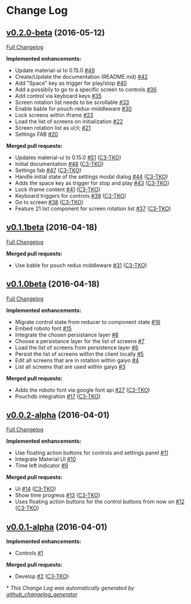 # Change Log

## [v0.2.0-beta](https://github.com/C3-TKO/junkan/tree/v0.2.0-beta) (2016-05-12)
[Full Changelog](https://github.com/C3-TKO/junkan/compare/v0.1.1beta...v0.2.0-beta)

**Implemented enhancements:**

- Update material-ui to 0.15.0 [\#49](https://github.com/C3-TKO/junkan/issues/49)
- Create/Update the documentation \(README.md\) [\#42](https://github.com/C3-TKO/junkan/issues/42)
- Add "Space" key as trigger for play/stop [\#40](https://github.com/C3-TKO/junkan/issues/40)
- Add a possibily to go to a specific screen to controls [\#36](https://github.com/C3-TKO/junkan/issues/36)
- Add control via keyboard keys [\#35](https://github.com/C3-TKO/junkan/issues/35)
- Screen rotation list needs to be scrollable [\#33](https://github.com/C3-TKO/junkan/issues/33)
- Enable bable for pouch-redux-middleware [\#30](https://github.com/C3-TKO/junkan/issues/30)
- Lock screens within iframe [\#23](https://github.com/C3-TKO/junkan/issues/23)
- Load the list of screens on initialization [\#22](https://github.com/C3-TKO/junkan/issues/22)
- Screen rotation list as ul;li; [\#21](https://github.com/C3-TKO/junkan/issues/21)
- Settings FAB [\#20](https://github.com/C3-TKO/junkan/issues/20)

**Merged pull requests:**

- Updates material-ui to 0.15.0 [\#51](https://github.com/C3-TKO/junkan/pull/51) ([C3-TKO](https://github.com/C3-TKO))
- Initial documentation [\#48](https://github.com/C3-TKO/junkan/pull/48) ([C3-TKO](https://github.com/C3-TKO))
- Settings fab [\#47](https://github.com/C3-TKO/junkan/pull/47) ([C3-TKO](https://github.com/C3-TKO))
- Handle initial state of the settings modal dialog [\#44](https://github.com/C3-TKO/junkan/pull/44) ([C3-TKO](https://github.com/C3-TKO))
- Adds the space key as trigger for stop and play [\#43](https://github.com/C3-TKO/junkan/pull/43) ([C3-TKO](https://github.com/C3-TKO))
- Lock iframe content [\#41](https://github.com/C3-TKO/junkan/pull/41) ([C3-TKO](https://github.com/C3-TKO))
- Keyboard triggers for controls [\#39](https://github.com/C3-TKO/junkan/pull/39) ([C3-TKO](https://github.com/C3-TKO))
- Go to screen [\#38](https://github.com/C3-TKO/junkan/pull/38) ([C3-TKO](https://github.com/C3-TKO))
- Feature 21 list component for screen rotation list [\#37](https://github.com/C3-TKO/junkan/pull/37) ([C3-TKO](https://github.com/C3-TKO))

## [v0.1.1beta](https://github.com/C3-TKO/junkan/tree/v0.1.1beta) (2016-04-18)
[Full Changelog](https://github.com/C3-TKO/junkan/compare/v0.1.0beta...v0.1.1beta)

**Merged pull requests:**

- Use bable for pouch redux middleware [\#31](https://github.com/C3-TKO/junkan/pull/31) ([C3-TKO](https://github.com/C3-TKO))

## [v0.1.0beta](https://github.com/C3-TKO/junkan/tree/v0.1.0beta) (2016-04-18)
[Full Changelog](https://github.com/C3-TKO/junkan/compare/v0.0.2-alpha...v0.1.0beta)

**Implemented enhancements:**

- Migrate control state from reducer to component state [\#16](https://github.com/C3-TKO/junkan/issues/16)
- Embed roboto font [\#15](https://github.com/C3-TKO/junkan/issues/15)
- Integrate the chosen persistance layer [\#8](https://github.com/C3-TKO/junkan/issues/8)
- Choose a persistance layer for the list of screens [\#7](https://github.com/C3-TKO/junkan/issues/7)
- Load the list of screens from persistence layer [\#6](https://github.com/C3-TKO/junkan/issues/6)
- Persist the list of screens within the client locally [\#5](https://github.com/C3-TKO/junkan/issues/5)
- Edit all screens that are in rotation within gaiyo [\#4](https://github.com/C3-TKO/junkan/issues/4)
- List all screens that are used within gaiyo [\#3](https://github.com/C3-TKO/junkan/issues/3)

**Merged pull requests:**

- Adds the roboto font via google font api [\#27](https://github.com/C3-TKO/junkan/pull/27) ([C3-TKO](https://github.com/C3-TKO))
- Pouchdb integration [\#17](https://github.com/C3-TKO/junkan/pull/17) ([C3-TKO](https://github.com/C3-TKO))

## [v0.0.2-alpha](https://github.com/C3-TKO/junkan/tree/v0.0.2-alpha) (2016-04-01)
[Full Changelog](https://github.com/C3-TKO/junkan/compare/v0.0.1-alpha...v0.0.2-alpha)

**Implemented enhancements:**

- Use floating action buttons for controls and settings panel [\#11](https://github.com/C3-TKO/junkan/issues/11)
- Integrate Material UI [\#10](https://github.com/C3-TKO/junkan/issues/10)
- Time left indicator [\#9](https://github.com/C3-TKO/junkan/issues/9)

**Merged pull requests:**

- Ui [\#14](https://github.com/C3-TKO/junkan/pull/14) ([C3-TKO](https://github.com/C3-TKO))
- Show time progress [\#13](https://github.com/C3-TKO/junkan/pull/13) ([C3-TKO](https://github.com/C3-TKO))
- Uses floating action buttons for the control buttons from now on [\#12](https://github.com/C3-TKO/junkan/pull/12) ([C3-TKO](https://github.com/C3-TKO))

## [v0.0.1-alpha](https://github.com/C3-TKO/junkan/tree/v0.0.1-alpha) (2016-04-01)
**Implemented enhancements:**

- Controls [\#1](https://github.com/C3-TKO/junkan/issues/1)

**Merged pull requests:**

- Develop [\#2](https://github.com/C3-TKO/junkan/pull/2) ([C3-TKO](https://github.com/C3-TKO))



\* *This Change Log was automatically generated by [github_changelog_generator](https://github.com/skywinder/Github-Changelog-Generator)*